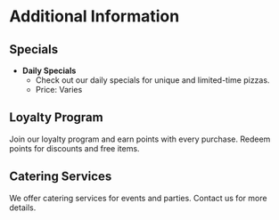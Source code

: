 # Additional Information

## Specials

- **Daily Specials**
  - Check out our daily specials for unique and limited-time pizzas.
  - Price: Varies

## Loyalty Program

Join our loyalty program and earn points with every purchase. Redeem points for discounts and free items.

## Catering Services

We offer catering services for events and parties. Contact us for more details.
